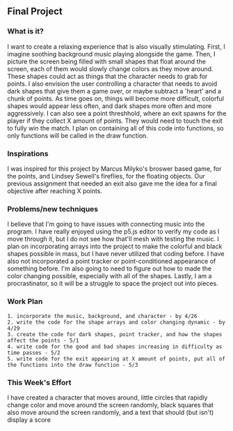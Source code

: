 <html>
<head>
</head>
<body>

## Final Project

### What is it?
I want to create a relaxing experience that is also visually stimulating. First, I imagine soothing background music playing alongside the game. Then, I picture the screen being filled with small shapes that float around the screen, each of them would slowly change colors as they move around. These shapes could act as things that the character needs to grab for points. I also envision the user controlling a character that needs to avoid dark shapes that give them a game over, or maybe subtract a 'heart' and a chunk of points. As time goes on, things will become more difficult, colorful shapes would appear less often, and dark shapes more often and more aggressively. I can also see a point threshhold, where an exit spawns for the player if they collect X amount of points. They would need to touch the exit to fully win the match. I plan on containing all of this code into functions, so only functions will be called in the draw function. 

### Inspirations
I was inspired for this project by Marcus Milyko's broswer based game, for the points, and Lindsey Sewell's fireflies, for the floating objects. Our previous assignment that needed an exit also gave me the idea for a final objective after reaching X points. 

### Problems/new techniques
I believe that I'm going to have issues with connecting music into the program. I have really enjoyed using the p5.js editor to verify my code as I move through it, but I do not see how that'll mesh with testing the music. I plan on incorporating arrays into the project to make the colorful and black shapes possible in mass, but I have never utilized that coding before. I have also not incorporated a point tracker or point-conditioned appearance of something before. I'm also going to need to figure out how to made the color changing possible, especially with all of the shapes. Lastly, I am a procrastinator, so it will be a struggle to space the project out into pieces. 

### Work Plan
    1. incorporate the music, background, and character - by 4/26
    2. write the code for the shape arrays and color changing dynamic - by 4/29
    3. create the code for dark shapes, point tracker, and how the shapes affect the points - 5/1
    4. write code for the good and bad shapes increasing in difficulty as time passes - 5/2
    5. write code for the exit appearing at X amount of points, put all of the functions into the draw function - 5/3

### This Week's Effort
I have created a character that moves around, little circles that rapidly change color and move around the screen randomly, black squares that also move around the screen randomly, and a text that should (but isn't) display a score

</body>

</html>